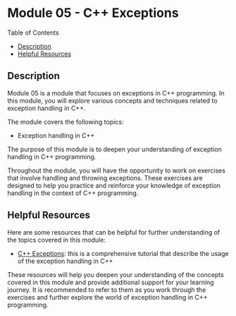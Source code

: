 # Module 05 - C++ Exceptions

Table of Contents
- [Description](#description)
- [Helpful Resources](#helpful-resources)

## Description
Module 05 is a module that focuses on exceptions in C++ programming. In this module, you will explore various concepts and techniques related to exception handling in C++.

The module covers the following topics:
- Exception handling in C++

The purpose of this module is to deepen your understanding of exception handling in C++ programming.

Throughout the module, you will have the opportunity to work on exercises that involve handling and throwing exceptions. These exercises are designed to help you practice and reinforce your knowledge of exception handling in the context of C++ programming.

## Helpful Resources
Here are some resources that can be helpful for further understanding of the topics covered in this module:

- [C++ Exceptions](https://www.w3schools.com/cpp/cpp_exceptions.asp): this is a comprehensive tutorial that describe the usage of the exception handling in C++

These resources will help you deepen your understanding of the concepts covered in this module and provide additional support for your learning journey. It is recommended to refer to them as you work through the exercises and further explore the world of exception handling in C++ programming.
